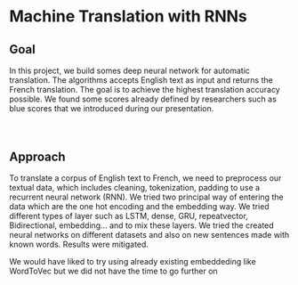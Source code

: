 
# Machine Translation with RNNs

## Goal
In this project, we build somes deep neural network for automatic translation. The algorithms accepts English text as input and returns the French translation. The goal is to achieve the highest translation accuracy possible. We found some scores already defined by researchers such as blue scores that we introduced during our presentation.


##### &nbsp;

## Approach
To translate a corpus of English text to French, we need to preprocess our textual data, which includes cleaning, tokenization, padding to use a recurrent neural network (RNN). We tried two principal way of entering the data which are the one hot encoding and the embedding way. We tried different types of layer such as LSTM, dense, GRU, repeatvector, Bidirectional, embedding... and to mix these layers. We tried the created neural networks on different datasets and also on new sentences made with known words. Results were mitigated.

We would have liked to try using already existing embeddeding like WordToVec but we did not have the time to go further on
